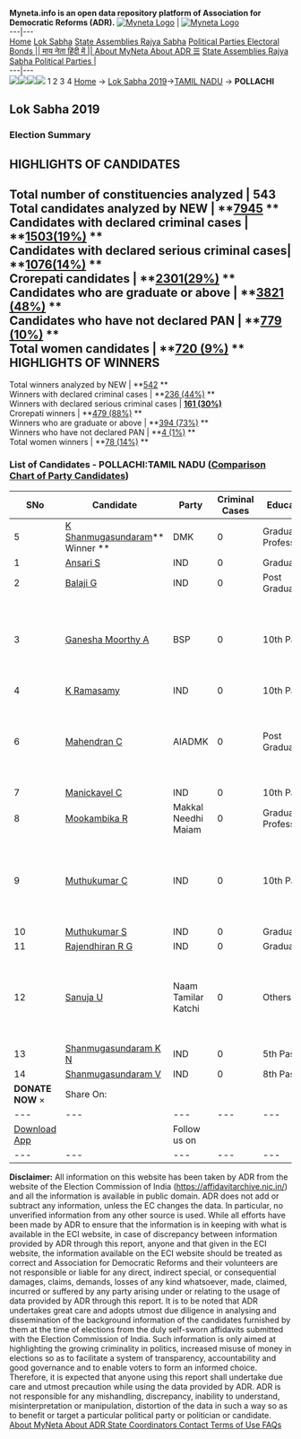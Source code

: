**Myneta.info is an open data repository platform of Association for Democratic Reforms (ADR).**
[![Myneta Logo](https://www.myneta.info/lib/img/myneta-logo.png)](https://www.myneta.info/) | [![Myneta Logo](https://www.myneta.info/lib/img/adr-logo.png)](https://adrindia.org)  
---|---  
[Home](https://www.myneta.info/) [Lok Sabha](https://www.myneta.info/#ls "Lok Sabha") [ State Assemblies ](https://www.myneta.info/#sa "State Assemblies") [Rajya Sabha](https://www.myneta.info/#rs "Rajya Sabha") [Political Parties ](https://www.myneta.info/party "Political Parties") [ Electoral Bonds ](https://www.myneta.info/electoral_bonds "Electoral Bonds") [ || माय नेता हिंदी में || ](https://translate.google.co.in/translate?prev=hp&hl=en&js=y&u=www.myneta.info&sl=en&tl=hi&history_state0=) [ About MyNeta ](https://adrindia.org/content/about-myneta) [ About ADR ](https://adrindia.org/about-adr/who-we-are) [☰](javascript:void\(0\))
[ State Assemblies ](https://www.myneta.info/#sa "State Assemblies") [ Rajya Sabha ](https://www.myneta.info/#rs "Rajya Sabha") [ Political Parties ](https://www.myneta.info/party "Political Parties")
|   
---|---  
![](https://www.myneta.info/lib/img/banner/banner-1.png)![](https://www.myneta.info/lib/img/banner/banner-2.png)![](https://www.myneta.info/lib/img/banner/banner-3.png)![](https://www.myneta.info/lib/img/banner/banner-4.png)
1  2  3  4 
[Home](https://www.myneta.info/) → [Lok Sabha 2019](https://www.myneta.info/LokSabha2019/)→[TAMIL NADU](https://www.myneta.info/LokSabha2019/index.php?action=show_constituencies&state_id=55) → **POLLACHI**
### 
## Lok Sabha 2019
###  Election Summary 
HIGHLIGHTS OF CANDIDATES  
---  
Total number of constituencies analyzed |  543   
Total candidates analyzed by NEW | **[7945](https://www.myneta.info/LokSabha2019/index.php?action=summary&subAction=candidates_analyzed&sort=candidate#summary) **  
Candidates with declared criminal cases | **[1503(19%)](https://www.myneta.info/LokSabha2019/index.php?action=summary&subAction=crime&sort=candidate#summary) **  
Candidates with declared serious criminal cases| **[1076(14%)](https://www.myneta.info/LokSabha2019/index.php?action=summary&subAction=serious_crime&sort=candidate#summary) **  
Crorepati candidates | **[2301(29%)](https://www.myneta.info/LokSabha2019/index.php?action=summary&subAction=crorepati&sort=candidate#summary) **  
Candidates who are graduate or above | **[3821 (48%)](https://www.myneta.info/LokSabha2019/index.php?action=summary&subAction=education&sort=candidate#summary) **  
Candidates who have not declared PAN | **[779 (10%)](https://www.myneta.info/LokSabha2019/index.php?action=summary&subAction=without_pan&sort=candidate#summary) **  
Total women candidates | **[720 (9%)](https://www.myneta.info/LokSabha2019/index.php?action=summary&subAction=women_candidate&sort=candidate#summary) **  
HIGHLIGHTS OF WINNERS  
---  
Total winners analyzed by NEW | **[542](https://www.myneta.info/LokSabha2019/index.php?action=summary&subAction=winner_analyzed&sort=candidate#summary) **  
Winners with declared criminal cases | **[236 (44%)](https://www.myneta.info/LokSabha2019/index.php?action=summary&subAction=winner_crime&sort=candidate#summary) **  
Winners with declared serious criminal cases | **[161 (30%)](https://www.myneta.info/LokSabha2019/index.php?action=summary&subAction=winner_serious_crime&sort=candidate#summary)**  
Crorepati winners | **[479 (88%)](https://www.myneta.info/LokSabha2019/index.php?action=summary&subAction=winner_crorepati&sort=candidate#summary) **  
Winners who are graduate or above | **[394 (73%)](https://www.myneta.info/LokSabha2019/index.php?action=summary&subAction=winner_education&sort=candidate#summary) **  
Winners who have not declared PAN | **[4 (1%)](https://www.myneta.info/LokSabha2019/index.php?action=summary&subAction=winner_without_pan&sort=candidate#summary) **  
Total women winners | **[78 (14%)](https://www.myneta.info/LokSabha2019/index.php?action=summary&subAction=winner_women&sort=candidate#summary) **  
### List of Candidates - POLLACHI:TAMIL NADU ([Comparison Chart of Party Candidates](https://www.myneta.info/LokSabha2019/comparisonchart.php?constituency_id=827))
SNo | Candidate| Party| Criminal Cases| Education| Age| Total Assets| Liabilities  
---|---|---|---|---|---|---|---  
5  | [K Shanmugasundaram](https://www.myneta.info/LokSabha2019/candidate.php?candidate_id=4752)** Winner ** | DMK | 0 | Graduate Professional| 49 | Rs 13,31,09,284 ~ 13 Crore+ | Rs 1,33,60,639 ~ 1 Crore+  
1  | [Ansari S](https://www.myneta.info/LokSabha2019/candidate.php?candidate_id=8455) | IND | 0 | Graduate| 40 | Rs 1,23,000 ~ 1 Lacs+ | Rs 0 ~   
2  | [Balaji G](https://www.myneta.info/LokSabha2019/candidate.php?candidate_id=5294) | IND | 0 | Post Graduate| 32 | Rs 87,923 ~ 87 Thou+ | Rs 0 ~   
3  | [Ganesha Moorthy A](https://www.myneta.info/LokSabha2019/candidate.php?candidate_id=8452) | BSP | 0 | 10th Pass| 36 | ![](https://myneta.info/image_v2.php?myneta_folder=LokSabha2019&candidate_id=8452&col=ta) | ![](https://myneta.info/image_v2.php?myneta_folder=LokSabha2019&candidate_id=8452&col=lia)  
4  | [K Ramasamy](https://www.myneta.info/LokSabha2019/candidate.php?candidate_id=4749) | IND | 0 | 10th Pass| 69 | Rs 1,01,28,000 ~ 1 Crore+ | Rs 0 ~   
6  | [Mahendran C](https://www.myneta.info/LokSabha2019/candidate.php?candidate_id=5293) | AIADMK | 0 | Post Graduate| 47 | ![](https://myneta.info/image_v2.php?myneta_folder=LokSabha2019&candidate_id=5293&col=ta) | ![](https://myneta.info/image_v2.php?myneta_folder=LokSabha2019&candidate_id=5293&col=lia)  
7  | [Manickavel C](https://www.myneta.info/LokSabha2019/candidate.php?candidate_id=8458) | IND | 0 | 10th Pass| 43 | Rs 3,66,399 ~ 3 Lacs+ | Rs 0 ~   
8  | [Mookambika R](https://www.myneta.info/LokSabha2019/candidate.php?candidate_id=8454) | Makkal Needhi Maiam | 0 | Graduate Professional| 40 | Rs 9,97,75,631 ~ 9 Crore+ | Rs 9,00,000 ~ 9 Lacs+  
9  | [Muthukumar C](https://www.myneta.info/LokSabha2019/candidate.php?candidate_id=8459) | IND | 0 | 10th Pass| 46 | ![](https://myneta.info/image_v2.php?myneta_folder=LokSabha2019&candidate_id=8459&col=ta) | ![](https://myneta.info/image_v2.php?myneta_folder=LokSabha2019&candidate_id=8459&col=lia)  
10  | [Muthukumar S](https://www.myneta.info/LokSabha2019/candidate.php?candidate_id=8460) | IND | 0 | Graduate| 49 | Rs 15,11,16,580 ~ 15 Crore+ | Rs 83,89,361 ~ 83 Lacs+  
11  | [Rajendhiran R G](https://www.myneta.info/LokSabha2019/candidate.php?candidate_id=8462) | IND | 0 | Graduate| 62 | Rs 28,38,321 ~ 28 Lacs+ | Rs 0 ~   
12  | [Sanuja U](https://www.myneta.info/LokSabha2019/candidate.php?candidate_id=8453) | Naam Tamilar Katchi | 0 | Others| 35 | ![](https://myneta.info/image_v2.php?myneta_folder=LokSabha2019&candidate_id=8453&col=ta) | ![](https://myneta.info/image_v2.php?myneta_folder=LokSabha2019&candidate_id=8453&col=lia)  
13  | [Shanmugasundaram K N](https://www.myneta.info/LokSabha2019/candidate.php?candidate_id=8456) | IND | 0 | 5th Pass| 60 | Rs 27,61,271 ~ 27 Lacs+ | Rs 0 ~   
14  | [Shanmugasundaram V](https://www.myneta.info/LokSabha2019/candidate.php?candidate_id=8457) | IND | 0 | 8th Pass| 41 | Rs 19,26,957 ~ 19 Lacs+ | Rs 0 ~   
|  **DONATE NOW** × |  Share On:  | [](https://api.whatsapp.com/send?text=https%3A%2F%2Fmyneta.info%2Fpunjab2022%2Findex.php%3Faction%3Dshow_constituencies%26state_id%3D19) | [](https://www.facebook.com/sharer/sharer.php?u=https%3A%2F%2Fmyneta.info%2Fpunjab2022%2Findex.php%3Faction%3Dshow_constituencies%26state_id%3D19) | [](https://twitter.com/share?url=https%3A%2F%2Fmyneta.info%2Fpunjab2022%2Findex.php%3Faction%3Dshow_constituencies%26state_id%3D19)  
---|---|---|---|---  
| [ Download App ](https://play.google.com/store/apps/details?id=com.webrosoft.myneta1&pcampaignid=pcampaignidMKT-Other-global-all-co-prtnr-py-PartBadge-Mar2515-1) | [](https://play.google.com/store/apps/details?id=com.webrosoft.myneta1&pcampaignid=pcampaignidMKT-Other-global-all-co-prtnr-py-PartBadge-Mar2515-1) |  Follow us on  | [](https://www.facebook.com/adrindia.org/) | [](https://twitter.com/adrspeaks) | [](https://groups.google.com/g/national-election-watch?hl=en&pli=1) | [](https://www.instagram.com/adrspeaks/) | [](https://www.youtube.com/user/adrspeaks) | [](https://sharechat.com/profile/adrspeaks)  
---|---|---|---|---|---|---|---|---  
**Disclaimer:** All information on this website has been taken by ADR from the website of the Election Commission of India (https://affidavitarchive.nic.in/) and all the information is available in public domain. ADR does not add or subtract any information, unless the EC changes the data. In particular, no unverified information from any other source is used. While all efforts have been made by ADR to ensure that the information is in keeping with what is available in the ECI website, in case of discrepancy between information provided by ADR through this report, anyone and that given in the ECI website, the information available on the ECI website should be treated as correct and Association for Democratic Reforms and their volunteers are not responsible or liable for any direct, indirect special, or consequential damages, claims, demands, losses of any kind whatsoever, made, claimed, incurred or suffered by any party arising under or relating to the usage of data provided by ADR through this report. It is to be noted that ADR undertakes great care and adopts utmost due diligence in analysing and dissemination of the background information of the candidates furnished by them at the time of elections from the duly self-sworn affidavits submitted with the Election Commission of India. Such information is only aimed at highlighting the growing criminality in politics, increased misuse of money in elections so as to facilitate a system of transparency, accountability and good governance and to enable voters to form an informed choice. Therefore, it is expected that anyone using this report shall undertake due care and utmost precaution while using the data provided by ADR. ADR is not responsible for any mishandling, discrepancy, inability to understand, misinterpretation or manipulation, distortion of the data in such a way so as to benefit or target a particular political party or politician or candidate. 
[ About MyNeta ](https://adrindia.org/content/about-myneta) [ About ADR ](https://adrindia.org/about-adr/who-we-are) [ State Coordinators ](https://adrindia.org/about-adr/state-coordinators) [ Contact ](https://adrindia.org/contact-us) [ Terms of Use ](https://adrindia.org/content/adr-terms-use) [ FAQs ](https://adrindia.org/content/faqs)
